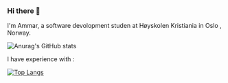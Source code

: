 ### Hi there 👋

I'm Ammar, a software devolopment studen at Høyskolen Kristiania in Oslo , Norway.

![Anurag's GitHub stats](https://github-readme-stats.vercel.app/api?username=Ammar1992-MK&count_private=true&show_icons=true&theme=radical)

I have experience with :

[![Top Langs](https://github-readme-stats.vercel.app/api/top-langs/?username=Ammar1992-MK&layout=demo)](https://github.com/anuraghazra/github-readme-stats)



